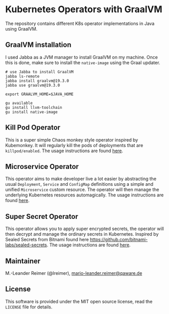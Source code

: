 # Kubernetes Operators with GraalVM

The repository contains different K8s operator implementations in Java using GraalVM.

## GraalVM installation

I used Jabba as a JVM manager to install GraalVM on my machine. Once this is done,
make sure to install the `native-image` using the Graal updater.

```
# use Jabba to install GraalVM
jabba ls-remote
jabba install graalvm@19.3.0
jabba use graalvm@19.3.0

export GRAALVM_HOME=$JAVA_HOME

gu available
gu install llvm-toolchain
gu install native-image
```

## Kill Pod Operator

This is a super simple Chaos monkey style operator inspired by Kubemonkey. It
will regularly kill the pods of deployments that are `killpod/enabled`. The
usage instructions are found [here](killpod-operator/README.md).

## Microservice Operator

This operator aims to make developer live a lot easier by abstracting the usual
`Deployment`, `Service` and `ConfigMap` definitions using a simple and unified
`Microservice` custom resource. The operator will then manage the underlying
Kubernetes resources automagically.
The usage instructions are found [here](microservice-operator/README.md).

## Super Secret Operator

This operator allows you to apply super encrypted secrets, the operator will
then decrypt and manage the ordinary secrets in Kubernetes. Inspired by Sealed Secrets
from Bitnami found here https://github.com/bitnami-labs/sealed-secrets. The
usage instructions are found [here](secret-operator/README.md).

## Maintainer

M.-Leander Reimer (@lreimer), <mario-leander.reimer@qaware.de>

## License

This software is provided under the MIT open source license, read the `LICENSE`
file for details.
